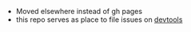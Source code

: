 - Moved elsewhere instead of gh pages
- this repo serves as place to file issues on [devtools](https://devtools.techgaun.com)
